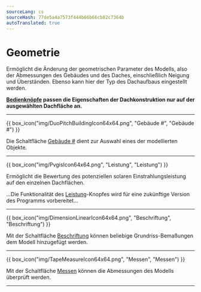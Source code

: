 ```yaml
---
sourceLang: cs
sourceHash: 77de5a4a7573f444b66b66cb82c7364b
autoTranslated: true
---
```


# Geometrie

<p>Ermöglicht die Änderung der geometrischen Parameter des Modells, also der Abmessungen des Gebäudes und des Daches, einschließlich Neigung und Überständen. Ebenso kann hier der Typ des Dachaufbaus eingestellt werden.</p>

<p><b><u>Bedienknöpfe</u> passen die Eigenschaften der Dachkonstruktion nur auf der ausgewählten Dachfläche an.</b></p>

<hr class="main"> <!-- Vodorovná čára jako oddělovač sekce -->

{{ box_icon("img/DuoPitchBuildingIcon64x64.png", "Gebäude #", "Gebäude #") }}

<p>Die Schaltfläche <u>Gebäude #</u> dient zur Auswahl eines der modellierten Objekte.</p>

<hr class="main"> <!-- Vodorovná čára jako oddělovač sekce -->

{{ box_icon("img/PvgisIcon64x64.png", "Leistung", "Leistung") }}

<p>
Ermöglicht die Bewertung des potenziellen solaren Einstrahlungsleistung auf den einzelnen Dachflächen.
</p>

<p>
...Die Funktionalität des <u>Leistung</u>-Knopfes wird für eine zukünftige Version des Programms vorbereitet...
</p>

<hr class="main"> <!-- Vodorovná čára jako oddělovač sekce -->

{{ box_icon("img/DimensionLinearIcon64x64.png", "Beschriftung", "Beschriftung") }}

<p>Mit der Schaltfläche <u>Beschriftung</u> können beliebige Grundriss-Bemaßungen dem Modell hinzugefügt werden.</p>

<hr class="main"> <!-- Vodorovná čára jako oddělovač sekce -->

{{ box_icon("img/TapeMeasureIcon64x64.png", "Messen", "Messen") }}

<p>Mit der Schaltfläche <u>Messen</u> können die Abmessungen des Modells überprüft werden.</p>

<hr class="main"> <!-- Vodorovná čára jako oddělovač sekce -->

<!-- product: HiStruct Roofs -->